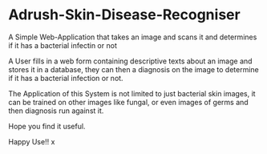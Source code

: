 Adrush-Skin-Disease-Recogniser
==============================

A Simple Web-Application that takes an image and scans it and determines if it has a bacterial infectin or not

A User fills in a web form containing descriptive texts about an image and stores it in a database, they can then a diagnosis on the image to determine if it has a bacterial infection or not.

The Application of this System is not limited to just bacterial skin images, it can be trained on other images like fungal, or even images of germs and then diagnosis run against it.

Hope you find it useful.

Happy Use!!
x